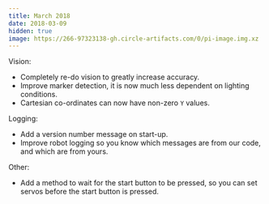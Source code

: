 ```yaml
---
title: March 2018
date: 2018-03-09
hidden: true
image: https://266-97323138-gh.circle-artifacts.com/0/pi-image.img.xz
---
```


Vision:

- Completely re-do vision to greatly increase accuracy.
- Improve marker detection, it is now much less dependent on lighting conditions.
- Cartesian co-ordinates can now have non-zero `Y` values.

Logging:

- Add a version number message on start-up.
- Improve robot logging so you know which messages are from our code, and which are from yours.

Other:

- Add a method to wait for the start button to be pressed, so you can set servos before the start button is pressed.

